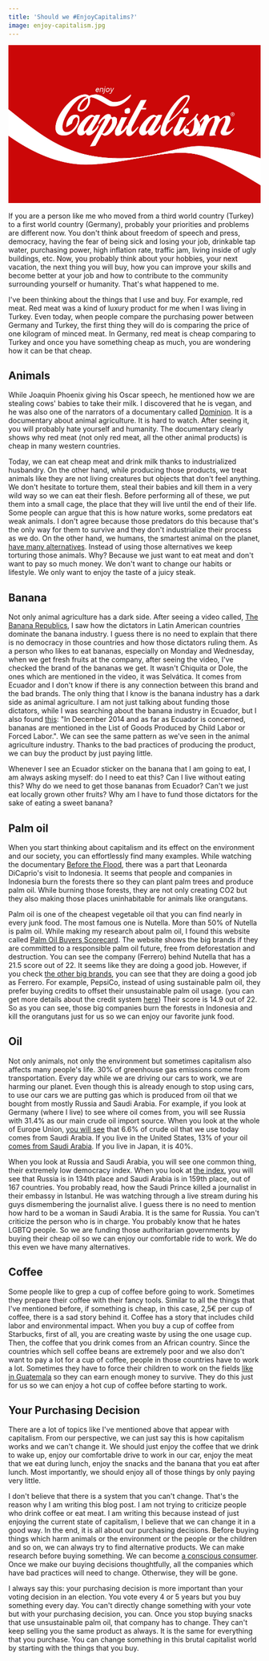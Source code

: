 ```yaml
---
title: 'Should we #EnjoyCapitalims?'
image: enjoy-capitalism.jpg
---
```


![enjoy-capitalism](/uploads/enjoy-capitalism.jpg)

If you are a person like me who moved from a third world country (Turkey) to a first world country (Germany), probably your priorities and problems are different now. You don't think about freedom of speech and press, democracy, having the fear of being sick and losing your job, drinkable tap water, purchasing power, high inflation rate, traffic jam, living inside of ugly buildings, etc. Now, you probably think about your hobbies, your next vacation, the next thing you will buy, how you can improve your skills and become better at your job and how to contribute to the community surrounding yourself or humanity. That's what happened to me.

I've been thinking about the things that I use and buy. For example, red meat. Red meat was a kind of luxury product for me when I was living in Turkey. Even today, when people compare the purchasing power between Germany and Turkey, the first thing they will do is comparing the price of one kilogram of minced meat. In Germany, red meat is cheap comparing to Turkey and once you have something cheap as much, you are wondering how it can be that cheap.

## Animals

While Joaquin Phoenix giving his Oscar speech, he mentioned how we are stealing cows' babies to take their milk. I discovered that he is vegan, and he was also one of the narrators of a documentary called [Dominion](https://www.youtube.com/watch?v=LQRAfJyEsko). It is a documentary about animal agriculture. It is hard to watch. After seeing it, you will probably hate yourself and humanity.  The documentary clearly shows why red meat (not only red meat, all the other animal products) is cheap in many western countries.

Today, we can eat cheap meat and drink milk thanks to industrialized husbandry. On the other hand, while producing those products, we treat animals like they are not living creatures but objects that don't feel anything. We don't hesitate to torture them, steal their babies and kill them in a very wild way so we can eat their flesh. Before performing all of these, we put them into a small cage, the place that they will live until the end of their life. Some people can argue that this is how nature works, some predators eat weak animals. I don't agree because those predators do this because that's the only way for them to survive and they don't industrialize their process as we do. On the other hand, we humans, the smartest animal on the planet, [have many alternatives](https://www.reddit.com/r/explainlikeimfive/comments/2bcpny/eli5_do_humans_need_to_consume_meat_and_what_are/cj40fvr/). Instead of using those alternatives we keep torturing those animals. Why? Because we just want to eat meat and don't want to pay so much money. We don't want to change our habits or lifestyle. We only want to enjoy the taste of a juicy steak.

## Banana

Not only animal agriculture has a dark side. After seeing a video called, [The Banana Republics](https://www.youtube.com/watch?v=QgydTdThoeA), I saw how the dictators in Latin American countries dominate the banana industry. I guess there is no need to explain that there is no democracy in those countries and how those dictators ruling them. As a person who likes to eat bananas, especially on Monday and Wednesday, when we get fresh fruits at the company, after seeing the video, I've checked the brand of the bananas we get. It wasn't Chiquita or Dole, the ones which are mentioned in the video, it was Selvática. It comes from Ecuador and I don't know if there is any connection between this brand and the bad brands. The only thing that I know is the banana industry has a dark side as animal agriculture. I am not just talking about funding those dictators, while I was searching about the banana industry in Ecuador, but I also found [this](https://en.wikipedia.org/wiki/Banana_production_in_Ecuador): "In December 2014 and as far as Ecuador is concerned, bananas are mentioned in the List of Goods Produced by Child Labor or Forced Labor.". We can see the same pattern as we've seen in the animal agriculture industry. Thanks to the bad practices of producing the product, we can buy the product by just paying little.

Whenever I see an Ecuador sticker on the banana that I am going to eat, I am always asking myself: do I need to eat this? Can I live without eating this? Why do we need to get those bananas from Ecuador? Can't we just eat locally grown other fruits? Why am I have to fund those dictators for the sake of eating a sweet banana?

## Palm oil

When you start thinking about capitalism and its effect on the environment and our society, you can effortlessly find many examples. While watching the documentary [Before the Flood](http://www.beforetheflood.com), there was a part that Leonarda DiCaprio's visit to Indonesia. It seems that people and companies in Indonesia burn the forests there so they can plant palm trees and produce palm oil. While burning those forests, they are not only creating CO2 but they also making those places uninhabitable for animals like orangutans.

Palm oil is one of the cheapest vegetable oil that you can find nearly in every junk food. The most famous one is Nutella. More than 50% of Nutella is palm oil. While making my research about palm oil, I found this website called [Palm Oil Buyers Scorecard](https://palmoilscorecard.panda.org). The website shows the big brands if they are committed to a responsible palm oil future, free from deforestation and destruction. You can see the company (Ferrero) behind Nutella that has a 21.5 score out of 22. It seems like they are doing a good job. However, if you check [the other big brands](https://palmoilscorecard.panda.org/check-the-scores/manufacturers), you can see that they are doing a good job as Ferrero. For example, PepsiCo, instead of using sustainable palm oil, they prefer buying credits to offset their unsustainable palm oil usage. (you can get more details about the credit system [here](https://www.rspo.org/certification/supply-chains)) Their score is 14.9 out of 22. So as you can see, those big companies burn the forests in Indonesia and kill the orangutans just for us so we can enjoy our favorite junk food.

## Oil

Not only animals, not only the environment but sometimes capitalism also affects many people's life. 30% of greenhouse gas emissions come from transportation. Every day while we are driving our cars to work, we are harming our planet. Even though this is already enough to stop using cars, to use our cars we are putting gas which is produced from oil that we bought from mostly Russia and Saudi Arabia. For example, if you look at Germany (where I live) to see where oil comes from, you will see Russia with 31.4% as our main crude oil import source. When you look at the whole of Europe Union, [you will see](https://ec.europa.eu/eurostat/cache/infographs/energy/bloc-2c.html) that 6.6% of crude oil that we use today comes from Saudi Arabia. If you live in the United States, 13% of your oil [comes from Saudi Arabia](https://oec.world/en/visualize/tree_map/hs92/import/usa/show/2709/2017/). If you live in Japan, it is 40%.

When you look at Russia and Saudi Arabia, you will see one common thing, their extremely low democracy index. When you look at [the index](https://en.wikipedia.org/wiki/Democracy_Index), you will see that Russia is in 134th place and Saudi Arabia is in 159th place, out of 167 countries. You probably read, how the Saudi Prince killed a journalist in their embassy in Istanbul. He was watching through a live stream during his guys dismembering the journalist alive. I guess there is no need to mention how hard to be a woman in Saudi Arabia. It is the same for Russia. You can't criticize the person who is in charge. You probably know that he hates LGBTQ people. So we are funding those authoritarian governments by buying their cheap oil so we can enjoy our comfortable ride to work. We do this even we have many alternatives.

## Coffee


Some people like to grep a cup of coffee before going to work. Sometimes they prepare their coffee with their fancy tools. Similar to all the things that I've mentioned before, if something is cheap, in this case, 2,5€ per cup of coffee, there is a sad story behind it. Coffee has a story that includes child labor and environmental impact. When you buy a cup of coffee from Starbucks, first of all, you are creating waste by using the one usage cup. Then, the coffee that you drink comes from an African country. Since the countries which sell coffee beans are extremely poor and we also don't want to pay a lot for a cup of coffee, people in those countries have to work a lot. Sometimes they have to force their children to work on the fields [like in Guatemala](https://www.theguardian.com/business/2020/mar/01/children-work-for-pittance-to-pick-coffee-beans-used-by-starbucks-and-nespresso) so they can earn enough money to survive. They do this just for us so we can enjoy a hot cup of coffee before starting to work.



## Your Purchasing Decision

There are a lot of topics like I've mentioned above that appear with capitalism. From our perspective, we can just say this is how capitalism works and we can't change it. We should just enjoy the coffee that we drink to wake up, enjoy our comfortable drive to work in our car, enjoy the meat that we eat during lunch, enjoy the snacks and the banana that you eat after lunch. Most importantly, we should enjoy all of those things by only paying very little.

I don't believe that there is a system that you can't change. That's the reason why I am writing this blog post. I am not trying to criticize people who drink coffee or eat meat. I am writing this because instead of just enjoying the current state of capitalism, I believe that we can change it in a good way. In the end, it is all about our purchasing decisions. Before buying things which harm animals or the environment or the people or the children and so on, we can always try to find alternative products. We can make research before buying something. We can become [a conscious consumer](https://medium.com/naturehub/what-is-a-conscious-consumer-and-why-does-it-matter-4b7a14ca08fc). Once we make our buying decisions thoughtfully, all the companies which have bad practices will need to change. Otherwise, they will be gone.

I always say this: your purchasing decision is more important than your voting decision in an election. You vote every 4 or 5 years but you buy something every day. You can't directly change something with your vote but with your purchasing decision, you can. Once you stop buying snacks that use unsustainable palm oil, that company has to change. They can't keep selling you the same product as always. It is the same for everything that you purchase. You can change something in this brutal capitalist world by starting with the things that you buy.
